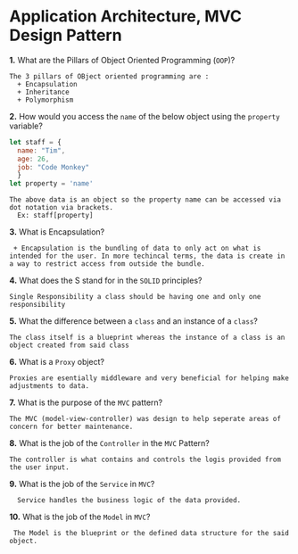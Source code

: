 # Application Architecture, MVC Design Pattern

**1.** What are the Pillars of Object Oriented Programming (`OOP`)?
<!-- enter you answer in the space below -->
```
The 3 pillars of OBject oriented programming are : 
  + Encapsulation
  + Inheritance
  + Polymorphism
```
**2.** How would you access the `name` of the below object using the `property` variable?
```js
let staff = {
  name: "Tim",
  age: 26,
  job: "Code Monkey"
  }
let property = 'name'
```
<!-- enter you answer in the space below -->
```
The above data is an object so the property name can be accessed via dot notation via brackets. 
  Ex: staff[property]
```
**3.** What is Encapsulation?
<!-- enter you answer in the space below -->
```
 + Encapsulation is the bundling of data to only act on what is intended for the user. In more techincal terms, the data is create in a way to restrict access from outside the bundle. 
```
**4.** What does the S stand for in the `SOLID` principles?
<!-- enter you answer in the space below -->
```
Single Responsibility a class should be having one and only one responsibility
```
**5.** What the difference between a `class` and an instance of a `class`?
<!-- enter you answer in the space below -->
```
The class itself is a blueprint whereas the instance of a class is an object created from said class 
```
**6.** What is a `Proxy` object?
<!-- enter you answer in the space below -->
```
Proxies are esentially middleware and very beneficial for helping make adjustments to data. 

```

**7.** What is the purpose of the `MVC` pattern?
<!-- enter you answer in the space below -->
```
The MVC (model-view-controller) was design to help seperate areas of concern for better maintenance. 
```
**8.** What is the job of the `Controller` in the `MVC` Pattern?
<!-- enter you answer in the space below -->
```
The controller is what contains and controls the logis provided from the user input. 
```

**9.** What is the job of the `Service` in `MVC`?
<!-- enter you answer in the space below -->
```
  Service handles the business logic of the data provided. 
```
**10.** What is the job of the `Model` in `MVC`?
<!-- enter you answer in the space below -->
```
 The Model is the blueprint or the defined data structure for the said object. 
```

